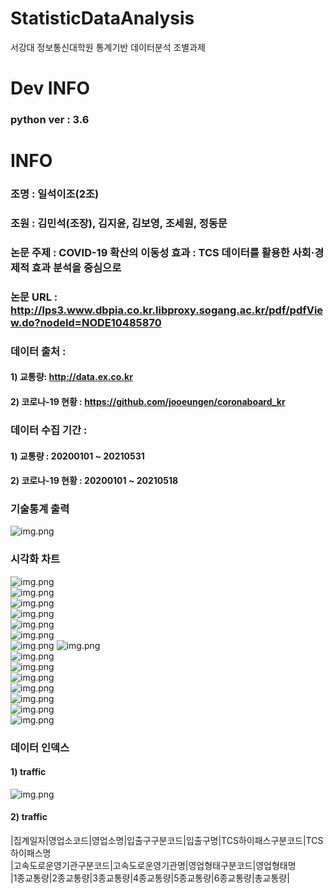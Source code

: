 # StatisticDataAnalysis  
서강대 정보통신대학원 통계기반 데이터분석 조별과제  

# Dev INFO
### python ver : 3.6

# INFO  
### 조명 : 일석이조(2조)  
### 조원 : 김민석(조장), 김지윤, 김보영, 조세원, 정동문  
### 논문 주제 : COVID-19 확산의 이동성 효과 : TCS 데이터를 활용한 사회·경제적 효과 분석을 중심으로  
### 논문 URL : http://lps3.www.dbpia.co.kr.libproxy.sogang.ac.kr/pdf/pdfView.do?nodeId=NODE10485870  
### 데이터 출처 :     
#### 1) 교통량: http://data.ex.co.kr  
#### 2) 코로나-19 현황 : https://github.com/jooeungen/coronaboard_kr  

### 데이터 수집 기간 :    
#### 1) 교통량 : 20200101 ~ 20210531  
#### 2) 코로나-19 현황 : 20200101 ~ 20210518


### 기술통계 출력
![img.png](image/8_statistic_view.png)  

### 시각화 차트
![img.png](image/1_교통량의시계열추이.png)  
![img.png](image/2_요일별교통량.png)  
![img.png](image/3_ACF_PACF.png)  
![img.png](image/4_1종교통량.png)  
![img.png](image/4_2종교통량.png)  
![img.png](image/4_3종교통량.png)   
![img.png](image/4_4종교통량.png)
![img.png](image/4_5종교통량.png)  
![img.png](image/4_6종교통량.png)  
![img.png](image/6_시기별COVID-19신규확진자추이.png)  
![img.png](image/7_1_check_VIF.png)  
![img.png](image/7_2_check_VIF_fixed.png)  
![img.png](image/9_상관계수_heatmap.png)  
![img.png](image/10_회귀분석.png)  
![img.png](image/10_회귀분석_다중공선성_제거.png)  

### 데이터 인덱스
#### 1) traffic  
![img.png](image/img.png)  

#### 2) traffic  
|집계일자|영업소코드|영업소명|입출구구분코드|입출구명|TCS하이패스구분코드|TCS하이패스명  
|고속도로운영기관구분코드|고속도로운영기관명|영업형태구분코드|영업형태명  
|1종교통량|2종교통량|3종교통량|4종교통량|5종교통량|6종교통량|총교통량|